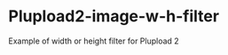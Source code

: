 Plupload2-image-w-h-filter
==========================

Example of width or height filter for Plupload 2
